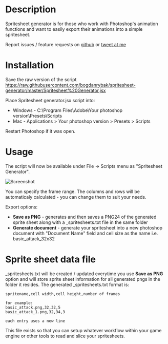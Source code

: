 # Description

Spritesheet generator is for those who work with Photoshop's animation functions and want to easily export their animations into a simple spritesheet.

Report issues / feature requests on [github](https://github.com/bogdanrybak/spritesheet-generator/issues) or [tweet at me](https://twitter.com/bogdan_rybak)

# Installation

Save the raw version of the script
https://raw.githubusercontent.com/bogdanrybak/spritesheet-generator/master/Spritesheet%20Generator.jsx

Place Spritesheet generator.jsx script into:

- Windows - C:\Program Files\Adobe\Your photoshop version\Presets\Scripts
- Mac - Applications > Your photoshop version > Presets > Scripts

Restart Photoshop if it was open.

# Usage
The script will now be available under File -> Scripts menu as "Spritesheet Generator".

![Screenshot](http://i.imgur.com/kpMYPm1.png)

You can specify the frame range. The columns and rows will be automaticaly calculated - you can change them to suit your needs.

Export options:

* **Save as PNG** - generates and then saves a PNG24 of the generated sprite sheet along with a _spritesheets.txt file in the same folder
* **Generate document** - generate your spritesheet into a new photoshop document with "Document Name" field and cell size as the name i.e. basic_attack_32x32

# Sprite sheet data file
_spritesheets.txt will be created / updated everytime you use **Save as PNG** option and will store sprite sheet information for all generated pngs in the folder it resides. The generated _spritesheets.txt format is:
```
spritename,cell width,cell height,number of frames

for example:
basic_attack.png,32,32,5
basic_attack_1.png,32,34,3

each entry uses a new line
```

This file exists so that you can setup whatever workflow within your game engine or other tools to read and slice your spritesheets.
